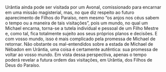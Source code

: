 ﻿Urântia ainda pode ser visitada por um Avonal, comissionado para encarnar em uma missão magisterial, mas, no que diz respeito ao futuro aparecimento de Filhos do Paraíso, nem mesmo “os anjos nos céus sabem o tempo ou a maneira de tais visitações”, pois um mundo, no qual um Michael encarna, torna-se a tutela individual e pessoal de um Filho Mestre e, como tal, fica totalmente sujeito aos seus próprios planos e decisões. E com vosso mundo, isso é mais complicado pela promessa de Michael de retornar. Não obstante os mal-entendidos sobre a  estada de Michael de Nébadon em Urântia, uma coisa é certamente autêntica: sua promessa de voltar ao vosso mundo. Em vista dessa perspectiva, apenas o tempo poderá revelar a futura ordem das visitações, em Urântia, dos Filhos de Deus do Paraíso.